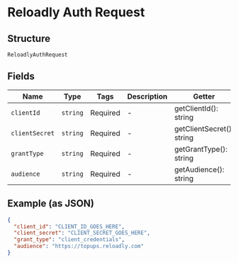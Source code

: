
# Reloadly Auth Request

## Structure

`ReloadlyAuthRequest`

## Fields

| Name | Type | Tags | Description | Getter | Setter |
|  --- | --- | --- | --- | --- | --- |
| `clientId` | `string` | Required | - | getClientId(): string | setClientId(string clientId): void |
| `clientSecret` | `string` | Required | - | getClientSecret(): string | setClientSecret(string clientSecret): void |
| `grantType` | `string` | Required | - | getGrantType(): string | setGrantType(string grantType): void |
| `audience` | `string` | Required | - | getAudience(): string | setAudience(string audience): void |

## Example (as JSON)

```json
{
  "client_id": "CLIENT_ID_GOES_HERE",
  "client_secret": "CLIENT_SECRET_GOES_HERE",
  "grant_type": "client_credentials",
  "audience": "https://topups.reloadly.com"
}
```

